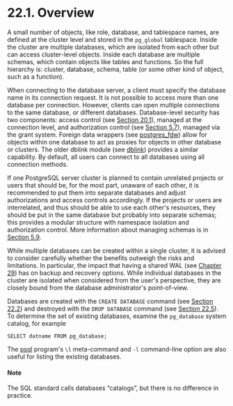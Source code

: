 # 22.1. Overview

A small number of objects, like role, database, and tablespace names, are defined at the cluster level and stored in the `pg_global` tablespace. Inside the cluster are multiple databases, which are isolated from each other but can access cluster-level objects. Inside each database are multiple schemas, which contain objects like tables and functions. So the full hierarchy is: cluster, database, schema, table \(or some other kind of object, such as a function\).

When connecting to the database server, a client must specify the database name in its connection request. It is not possible to access more than one database per connection. However, clients can open multiple connections to the same database, or different databases. Database-level security has two components: access control \(see [Section 20.1](https://www.postgresql.org/docs/13/auth-pg-hba-conf.html)\), managed at the connection level, and authorization control \(see [Section 5.7](https://www.postgresql.org/docs/13/ddl-priv.html)\), managed via the grant system. Foreign data wrappers \(see [postgres\_fdw](https://www.postgresql.org/docs/13/postgres-fdw.html)\) allow for objects within one database to act as proxies for objects in other database or clusters. The older dblink module \(see [dblink](https://www.postgresql.org/docs/13/dblink.html)\) provides a similar capability. By default, all users can connect to all databases using all connection methods.

If one PostgreSQL server cluster is planned to contain unrelated projects or users that should be, for the most part, unaware of each other, it is recommended to put them into separate databases and adjust authorizations and access controls accordingly. If the projects or users are interrelated, and thus should be able to use each other's resources, they should be put in the same database but probably into separate schemas; this provides a modular structure with namespace isolation and authorization control. More information about managing schemas is in [Section 5.9](https://www.postgresql.org/docs/13/ddl-schemas.html).

While multiple databases can be created within a single cluster, it is advised to consider carefully whether the benefits outweigh the risks and limitations. In particular, the impact that having a shared WAL \(see [Chapter 29](https://www.postgresql.org/docs/13/wal.html)\) has on backup and recovery options. While individual databases in the cluster are isolated when considered from the user's perspective, they are closely bound from the database administrator's point-of-view.

Databases are created with the `CREATE DATABASE` command \(see [Section 22.2](https://www.postgresql.org/docs/13/manage-ag-createdb.html)\) and destroyed with the `DROP DATABASE` command \(see [Section 22.5](https://www.postgresql.org/docs/13/manage-ag-dropdb.html)\). To determine the set of existing databases, examine the `pg_database` system catalog, for example

```text
SELECT datname FROM pg_database;
```

The [psql](https://www.postgresql.org/docs/13/app-psql.html) program's `\l` meta-command and `-l` command-line option are also useful for listing the existing databases.

#### Note

The SQL standard calls databases “catalogs”, but there is no difference in practice.


